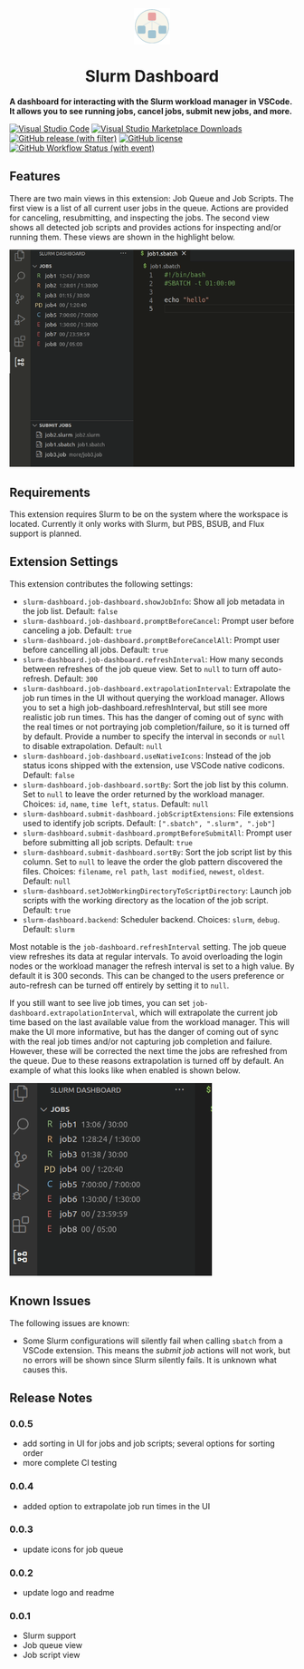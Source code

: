 <p align="center"><img align="center" width="64" src="./images/icon.png"/></p>
<h1 align="center">Slurm Dashboard</h1>


<b>A dashboard for interacting with the Slurm workload manager in VSCode. It allows
you to see running jobs, cancel jobs, submit new jobs, and more.</b>

[![Visual Studio Code](https://img.shields.io/badge/--007ACC?logo=visual%20studio%20code&logoColor=ffffff)](https://marketplace.visualstudio.com/items?itemName=danielnichols.slurm-dashboard)&nbsp;[![Visual Studio Marketplace Downloads](https://img.shields.io/visual-studio-marketplace/d/danielnichols.slurm-dashboard)](https://marketplace.visualstudio.com/items?itemName=danielnichols.slurm-dashboard)&nbsp;[![GitHub release (with filter)](https://img.shields.io/github/v/release/Dando18/slurm-dashboard)](https://github.com/Dando18/slurm-dashboard/releases)&nbsp;[![GitHub license](https://badgen.net/github/license/Dando18/slurm-dashboard)](https://github.com/Dando18/slurm-dashboard/blob/main/LICENSE)&nbsp;[![GitHub Workflow Status (with event)](https://img.shields.io/github/actions/workflow/status/Dando18/slurm-dashboard/.github%2Fworkflows%2Fci.yaml?logo=github&label=ci)](https://github.com/Dando18/slurm-dashboard/actions/workflows/ci.yaml)


## Features

There are two main views in this extension: Job Queue and Job Scripts. The first
view is a list of all current user jobs in the queue. Actions are provided for
canceling, resubmitting, and inspecting the jobs. The second view shows all
detected job scripts and provides actions for inspecting and/or running them.
These views are shown in the highlight below.

![Overview](images/overview.gif)

## Requirements

This extension requires Slurm to be on the system where the workspace is
located. Currently it only works with Slurm, but PBS, BSUB, and Flux support is
planned.

## Extension Settings

This extension contributes the following settings:

* `slurm-dashboard.job-dashboard.showJobInfo`: Show all job metadata in the job
  list. Default: `false`
* `slurm-dashboard.job-dashboard.promptBeforeCancel`: Prompt user before
  canceling a job. Default: `true`
* `slurm-dashboard.job-dashboard.promptBeforeCancelAll`: Prompt user before
  cancelling all jobs. Default: `true`
* `slurm-dashboard.job-dashboard.refreshInterval`: How many seconds between
  refreshes of the job queue view. Set to `null` to turn off auto-refresh.
  Default: `300`
* `slurm-dashboard.job-dashboard.extrapolationInterval`: Extrapolate the job run
  times in the UI without querying the workload manager. Allows you to set a
  high job-dashboard.refreshInterval, but still see more realistic job run
  times. This has the danger of coming out of sync with the real times or not
  portraying job completion/failure, so it is turned off by default. Provide a
  number to specify the interval in seconds or `null` to disable extrapolation.
  Default: `null`
* `slurm-dashboard.job-dashboard.useNativeIcons`: Instead of the job status
  icons shipped with the extension, use VSCode native codicons. Default: `false`
* `slurm-dashboard.job-dashboard.sortBy`: Sort the job list by this column. Set
  to `null` to leave the order returned by the workload manager. Choices: `id`,
  `name`, `time left`, `status`. Default: `null`
* `slurm-dashboard.submit-dashboard.jobScriptExtensions`: File extensions used
  to identify job scripts. Default: `[".sbatch", ".slurm", ".job"]`
* `slurm-dashboard.submit-dashboard.promptBeforeSubmitAll`: Prompt user before
  submitting all job scripts. Default: `true`
* `slurm-dashboard.submit-dashboard.sortBy`: Sort the job script list by this
  column. Set to `null` to leave the order the glob pattern discovered the files.
  Choices: `filename`, `rel path`, `last modified`, `newest`, `oldest`. Default:
  `null`
* `slurm-dashboard.setJobWorkingDirectoryToScriptDirectory`: Launch job scripts
  with the working directory as the location of the job script. Default: `true`
* `slurm-dashboard.backend`: Scheduler backend. Choices: `slurm`, `debug`.
  Default: `slurm`

Most notable is the `job-dashboard.refreshInterval` setting. The job queue view
refreshes its data at regular intervals. To avoid overloading the login nodes or
the workload manager the refresh interval is set to a high value. By default it
is 300 seconds. This can be changed to the users preference or auto-refresh can
be turned off entirely by setting it to `null`.

If you still want to see live job times, you can set
`job-dashboard.extrapolationInterval`, which will extrapolate the current job
time based on the last available value from the workload manager. This will make
the UI more informative, but has the danger of coming out of sync with the real
job times and/or not capturing job completion and failure. However, these will
be corrected the next time the jobs are refreshed from the queue. Due to these
reasons extrapolation is turned off by default. An example of what this looks
like when enabled is shown below.

![Time Extrapolation Example Gif](images/time-extrapolate-example.gif)

## Known Issues

The following issues are known:

* Some Slurm configurations will silently fail when calling `sbatch` from a
  VSCode extension. This means the _submit job_ actions will not work, but no
  errors will be shown since Slurm silently fails. It is unknown what causes
  this.

## Release Notes

### 0.0.5

- add sorting in UI for jobs and job scripts; several options for sorting order
- more complete CI testing

### 0.0.4

- added option to extrapolate job run times in the UI

### 0.0.3

- update icons for job queue

### 0.0.2

- update logo and readme

### 0.0.1

- Slurm support
- Job queue view
- Job script view

